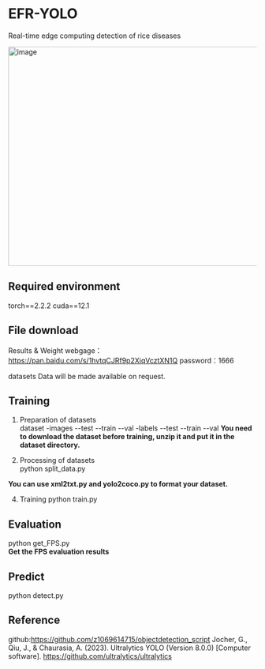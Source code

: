 # EFR-YOLO
Real-time edge computing detection of rice diseases

<img width="1193" height="444" alt="image" src="https://github.com/user-attachments/assets/ed081872-d4c3-4e06-afe7-be6b297d28ec" />


## Required environment
torch==2.2.2 cuda==12.1

## File download 
Results & Weight
webgage：https://pan.baidu.com/s/1hvtqCJRf9p2XiqVcztXN1Q
password：1666

datasets
Data will be made available on request. 

## Training
1. Preparation of datasets  
dataset
 -images
   --test
   --train
   --val
 -labels
   --test
   --train
   --val
**You need to download the dataset before training, unzip it and put it in the dataset directory.**  

2. Processing of datasets   
python split_data.py
  
**You can use xml2txt.py and yolo2coco.py to format your dataset.**  

4. Training 
python train.py 

## Evaluation 
python get_FPS.py  
**Get the FPS evaluation results**    

## Predict   
python detect.py  

## Reference
github:https://github.com/z1069614715/objectdetection_script
Jocher, G., Qiu, J., & Chaurasia, A. (2023). Ultralytics YOLO (Version 8.0.0) [Computer software]. https://github.com/ultralytics/ultralytics
